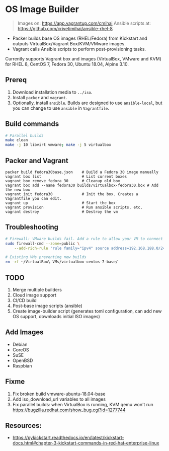 OS Image Builder
================

> Images on: https://app.vagrantup.com/cmihai
> Ansible scripts at: https://github.com/crivetimihai/ansible-rhel-8

- Packer builds base OS images (RHEL/Fedora) from Kickstart and outputs VirtualBox/Vagrant Box/KVM/VMware images.
- Vagrant calls Ansible scripts to perform post-provisioning tasks.

Currently supports Vagrant box and images (VirtualBox, VMware and KVM) for RHEL 8, CentOS 7, Fedora 30, Ubuntu 18.04, Alpine 3.10.

Prereq
------
1. Download installation media to `../iso`.
2. Install `packer` and `vagrant`.
3. Optionally, install `ansible`. Builds are designed to use `ansible-local`, but you can change to use `ansible` in `Vagrantfile`.


Build commands
--------------

```bash
# Parallel builds
make clean
make -j 10 libvirt vmware; make -j 5 virtualbox
```

Packer and Vagrant
------------------

```
packer build fedora30base.json    # Build a Fedora 30 image manually
vagrant box list                  # List current boxes
vagrant box remove fedora 30      # Cleanup old box
vagrant box add --name fedora30 builds/virtualbox-fedora30.box # Add the new box
vagrant init fedora30             # Init the box. Creates a Vagrantfile you can edit.
vagrant up                        # Start the box
vagrant provision                 # Run ansible scripts, etc.
vagrant destroy                   # Destroy the vm
```

Troubleshooting
---------------

```bash
# Firewall: VMware builds fail. Add a rule to allow your VM to connect and retrieve the ks file
sudo firewall-cmd --zone=public \
    --add-rich-rule 'rule family="ipv4" source address=192.168.188.0/24 accept'

# Existing VMs preventing new builds
rm -rf ~/VirtualBox\ VMs/virtualbox-centos-7-base/
```

TODO
----

1. Merge multiple builders
2. Cloud image support
3. CI/CD build
4. Post-base image scripts (ansible)
5. Create image-builder script (generates toml configuration, can add new OS support, downloads initial ISO images)

Add Images
----------

- Debian
- CoreOS
- SuSE
- OpenBSD
- Raspbian


Fixme
-----

1. Fix broken build vmware-ubuntu-18.04-base
2. Add iso_download_url variables to all images
3. Fix parallel builds: when VirtualBox is running, KVM qemu won't run https://bugzilla.redhat.com/show_bug.cgi?id=1277744

Resources:
----------
- https://pykickstart.readthedocs.io/en/latest/kickstart-docs.html#chapter-3-kickstart-commands-in-red-hat-enterprise-linux